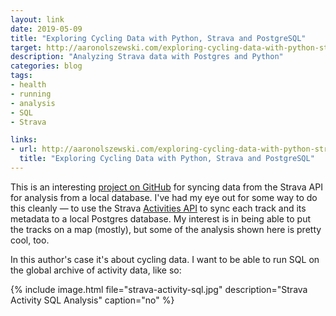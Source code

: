 ```yaml
---
layout: link
date: 2019-05-09
title: "Exploring Cycling Data with Python, Strava and PostgreSQL"
target: http://aaronolszewski.com/exploring-cycling-data-with-python-strava-and-postgresql/
description: "Analyzing Strava data with Postgres and Python"
categories: blog
tags:
- health
- running
- analysis
- SQL
- Strava

links:
- url: http://aaronolszewski.com/exploring-cycling-data-with-python-strava-and-postgresql/
  title: "Exploring Cycling Data with Python, Strava and PostgreSQL"
---
```


This is an interesting [project on GitHub](https://github.com/shavedwheels/strava-data "strava-data") for syncing data from the Strava API for analysis from a local database. I've had my eye out for some way to do this cleanly — to use the Strava [Activities API](https://developers.strava.com/docs/reference/#api-Activities-getActivityById "Strava Activities API") to sync each track and its metadata to a local Postgres database. My interest is in being able to put the tracks on a map (mostly), but some of the analysis shown here is pretty cool, too.

In this author's case it's about cycling data. I want to be able to run SQL on the global archive of activity data, like so:

{% include image.html file="strava-activity-sql.jpg" description="Strava Activity SQL Analysis" caption="no" %}
